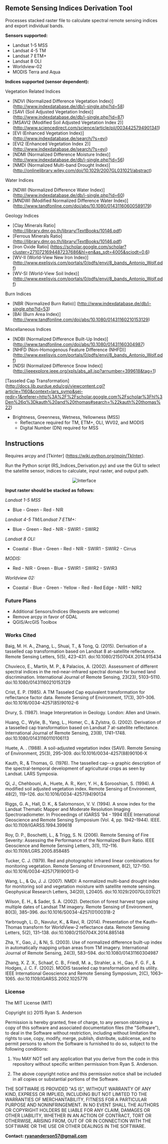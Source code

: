 ## Remote Sensing Indices Derivation Tool

Processes stacked raster file to calculate spectral remote sensing indices and export individual bands.

**Sensors supported:**

* Landsat 1-5 MSS
* Landsat 4-5 TM
* Landsat 7 ETM+
* Landsat 8 OLI
* Worldview-02
* MODIS Terra and Aqua

**Indices supported (sensor dependent):**

Vegetation Related Indices

* [NDVI (Normalized Difference Vegetation Index)] (http://www.indexdatabase.de/db/i-single.php?id=58)
* [SAVI (Soil Adjusted Vegetation Index)] (http://www.indexdatabase.de/db/i-single.php?id=87)
* [MSAVI2 (Modified Soil Adjusted Vegetation Index 2)] (http://www.sciencedirect.com/science/article/pii/0034425794901341)
* [EVI (Enhanced Vegetation Index)] (http://www.indexdatabase.de/search/?s=evi)
* [EVI2 (Enhanced Vegetation Index 2)] (http://www.indexdatabase.de/search/?s=evi)
* [NDMI (Normalized Difference Moisture Index)] (http://www.indexdatabase.de/db/i-single.php?id=56)
* [NMDI (Normalized Multi-band Drought Index)] (http://onlinelibrary.wiley.com/doi/10.1029/2007GL031021/abstract)

Water Indices

* [NDWI (Normalized Difference Water Index)] (http://www.indexdatabase.de/db/i-single.php?id=60)
* [MNDWI (Modified Normalized Difference Water Index)] (http://www.tandfonline.com/doi/abs/10.1080/01431160600589179)

Geology Indices

* [Clay Minerals Ratio] (http://library.dmr.go.th/library/TextBooks/10146.pdf)
* [Ferrous Minerals Ratio] (http://library.dmr.go.th/library/TextBooks/10146.pdf)
* [Iron Oxide Ratio] (https://scholar.google.com/scholar?cluster=2710721694487237686&hl=en&as_sdt=4005&sciodt=0,6)
* [WV-II (World-View New Iron Index)] (http://www.exelisvis.com/portals/0/pdfs/envi/8_bands_Antonio_Wolf.pdf)
* [WV-SI (World-View Soil Index)] (http://www.exelisvis.com/portals/0/pdfs/envi/8_bands_Antonio_Wolf.pdf)

Burn Indices

* [NBR (Normalized Burn Ratio)] (http://www.indexdatabase.de/db/i-single.php?id=53)
* [BAI (Burn Area Index)] (http://www.tandfonline.com/doi/abs/10.1080/01431160210153129)

Miscellaneous Indices

* [NDBI (Normalized Difference Built-Up Index)] (http://www.tandfonline.com/doi/abs/10.1080/01431160304987)
* [NHFD (Non-Homogenous Feature Difference (NHFD)] (http://www.exelisvis.com/portals/0/pdfs/envi/8_bands_Antonio_Wolf.pdf)
* [NDSI (Normalized Difference Snow Index)] (http://ieeexplore.ieee.org/xpls/abs_all.jsp?arnumber=399618&tag=1)

[Tasseled Cap Transformation] (http://docs.lib.purdue.edu/cgi/viewcontent.cgi?article=1160&context=lars_symp&sei-redir=1&referer=http%3A%2F%2Fscholar.google.com%2Fscholar%3Fhl%3Den%26q%3Dkauth%20and%20thomas#search=%22kauth%20thomas%22)

* Brightness, Greenness, Wetness, Yellowness (MSS) 
  * Reflectance required for TM, ETM+, OLI, WV02, and MODIS
  * Digital Number (DN) required for MSS

## Instructions

Requires arcpy and [Tkinter] (https://wiki.python.org/moin/TkInter). 

Run the Python script (RS_Indices_Derivation.py) and use the GUI to select the satellite sensor, indices to calculate, input raster, and output path.

<p align="center">
  <img src="https://github.com/rander38/Remote-Sensing-Indices-Derivation-Tool/blob/master/Documentation/GUI1.png" alt="Interface"/>
</p>

**Input raster should be stacked as follows:**

*Landsat 1-5 MSS*

* Blue - Green - Red - NIR


*Landsat 4-5 TM/Landsat 7 ETM+:*

* Blue - Green - Red - NIR - SWIR1 - SWIR2


*Landsat 8 OLI:*

* Coastal - Blue - Green - Red - NIR - SWIR1 - SWIR2 - Cirrus


*MODIS:*

* Red - NIR - Green - Blue - SWIR1 - SWIR2 - SWIR3


*Worldview 02:*

* Coastal - Blue - Green - Yellow - Red - Red Edge - NIR1 - NIR2

### Future Plans

* Additional Sensors/Indices (Requests are welcome)
* Remove arcpy in favor of GDAL
* QGIS/ArcGIS Toolbox

### Works Cited
  Baig, M. H. A., Zhang, L., Shuai, T., & Tong, Q. (2015). Derivation of a tasselled cap transformation 
based on Landsat 8 at-satellite reflectance. Remote Sensing Letters, 5(5), 423–431. doi:10.1080/2150704X.2014.915434

  Chuvieco, E., Martín, M. P., & Palacios, A. (2002). Assessment of different spectral indices in the red-near-infrared spectral domain for burned land discrimination. International Journal of Remote Sensing, 23(23), 5103–5110. doi:10.1080/01431160210153129

  Crist, E. P. (1985). A TM Tasseled Cap equivalent transformation for reflectance factor data. Remote Sensing of Environment, 17(3), 301–306. doi:10.1016/0034-4257(85)90102-6
  
  Drury, S. (1987). Image Interpretation in Geology. London: Allen and Unwin.
  
  Huang, C., Wylie, B., Yang, L., Homer, C., & Zylstra, G. (2002). Derivation of a tasselled cap transformation based on Landsat 7 at-satellite reflectance. International Journal of Remote Sensing, 23(8), 1741–1748. doi:10.1080/01431160110106113

  Huete, A. . (1988). A soil-adjusted vegetation index (SAVI). Remote Sensing of Environment, 25(3), 295–309. doi:10.1016/0034-4257(88)90106-X

  Kauth, R., & Thomas, G. (1976). The tasselled cap--a graphic description of the spectral-temporal development of agricultural crops as seen by Landsat. LARS Symposia.

  Qi, J., Chehbouni, A., Huete, A. R., Kerr, Y. H., & Sorooshian, S. (1994). A modified soil adjusted vegetation index. Remote Sensing of Environment, 48(2), 119–126. doi:10.1016/0034-4257(94)90134

  Riggs, G. A., Hall, D. K., & Salomonson, V. V. (1994). A snow index for the Landsat Thematic Mapper and Moderate Resolution Imaging Spectroradiometer. In Proceedings of IGARSS ’94 - 1994 IEEE International Geoscience and Remote Sensing Symposium (Vol. 4, pp. 1942–1944). IEEE. doi:10.1109/IGARSS.1994.399618

  Roy, D. P., Boschetti, L., & Trigg, S. N. (2006). Remote Sensing of Fire Severity: Assessing the Performance of the Normalized Burn Ratio. IEEE Geoscience and Remote Sensing Letters, 3(1), 112–116. doi:10.1109/LGRS.2005.858485

  Tucker, C. J. (1979). Red and photographic infrared linear combinations for monitoring vegetation. Remote Sensing of Environment, 8(2), 127–150. doi:10.1016/0034-4257(79)90013-0

  Wang, L., & Qu, J. J. (2007). NMDI: A normalized multi-band drought index for monitoring soil and vegetation moisture with satellite remote sensing. Geophysical Research Letters, 34(20), L20405. doi:10.1029/2007GL031021

  Wilson, E. H., & Sader, S. A. (2002). Detection of forest harvest type using multiple dates of Landsat TM imagery. Remote Sensing of Environment, 80(3), 385–396. doi:10.1016/S0034-4257(01)00318-2

  Yarbrough, L. D., Navulur, K., & Ravi, R. (2014). Presentation of the Kauth–Thomas transform for WorldView-2 reflectance data. Remote Sensing Letters, 5(2), 131–138. doi:10.1080/2150704X.2014.885148

  Zha, Y., Gao, J., & Ni, S. (2003). Use of normalized difference built-up index in automatically mapping urban areas from TM imagery. International Journal of Remote Sensing, 24(3), 583–594. doi:10.1080/01431160304987

  Zhang, X. Z. X., Schaaf, C. B., Friedl, M. a., Strahler, a. H., Gao, F. G. F., & Hodges, J. C. F. (2002). MODIS tasseled cap transformation and its utility. IEEE International Geoscience and Remote Sensing Symposium, 2(C), 1063–1065. doi:10.1109/IGARSS.2002.1025776

### License

The MIT License (MIT)
	
Copyright (c) 2015 Ryan S. Anderson
	
Permission is hereby granted, free of charge, to any person obtaining a copy of
this software and associated documentation files (the "Software"), to deal in
the Software without restriction, including without limitation the rights to
use, copy, modify, merge, publish, distribute, sublicense, and to permit persons 
to whom the Software is furnished to do so, subject to the following conditions:
	
1.  You MAY NOT sell any application that you derive from the code in this repository 
without specific written permission from Ryan S. Anderson.
	  
2.  The above copyright notice and this permission notice shall be included in all
copies or substantial portions of the Software.
	
THE SOFTWARE IS PROVIDED "AS IS", WITHOUT WARRANTY OF ANY KIND, EXPRESS OR
IMPLIED, INCLUDING BUT NOT LIMITED TO THE WARRANTIES OF MERCHANTABILITY, FITNESS
FOR A PARTICULAR PURPOSE AND NONINFRINGEMENT. IN NO EVENT SHALL THE AUTHORS OR
COPYRIGHT HOLDERS BE LIABLE FOR ANY CLAIM, DAMAGES OR OTHER LIABILITY, WHETHER
IN AN ACTION OF CONTRACT, TORT OR OTHERWISE, ARISING FROM, OUT OF OR IN
CONNECTION WITH THE SOFTWARE OR THE USE OR OTHER DEALINGS IN THE SOFTWARE.

**Contact: ryananderson57@gmail.com**
